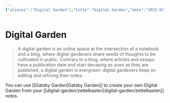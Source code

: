 ```yaml
---
{"aliases":["Digital Garden"],"title":"Digital Garden","date":"2022-07-28","tags":["learning"],"dg-publish":true,"permalink":"/digital-garden/digital-garden/","dgPassFrontmatter":true}
---
```



# Digital Garden

> A digital garden is an online space at the intersection of a notebook and a blog, where digital gardeners share seeds of thoughts to be cultivated in public. Contrary to a blog, where articles and essays have a publication date and start decaying as soon as they are published, a digital garden is evergreen: digital gardeners keep on editing and refining their notes.

You can use [[Gatsby Garden\|Gatsby Garden]] to create your own Digital Garden from your [[digital-garden/zettelkasten\|digital-garden/zettelkasten]] notes.
